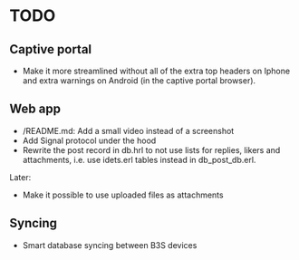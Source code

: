 # TODO

## Captive portal

* Make it more streamlined without all of the extra top headers on Iphone and
  extra warnings on Android (in the captive portal browser).

## Web app

* /README.md: Add a small video instead of a screenshot
* Add Signal protocol under the hood
* Rewrite the post record in db.hrl to not use lists for replies, likers
  and attachments, i.e. use idets.erl tables instead in db_post_db.erl.

Later:

* Make it possible to use uploaded files as attachments

## Syncing

* Smart database syncing between B3S devices
